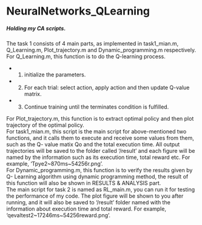 # NeuralNetworks_QLearning
##### Holding my CA scripts.

The task 1 consists of 4 main parts, as implemented in task1_mian.m, Q_Learning.m, Plot_trajectory.m and Dynamic_programming.m respectively.
For Q_Learning.m, this function is to do the Q-learning process. 
- 1) initialize the parameters.
- 2) For each trial: select action, apply action and then update Q-value matrix.
- 3) Continue training until the terminates condition is fulfilled.

For Plot_trajectory.m, this function is to extract optimal policy and then plot trajectory of the optimal policy. <br />
For task1_mian.m, this script is the main script for above-mentioned two functions, and it calls them to execute and receive some values from them, such as the Q- value matix Qo and the total execution time. All output trajectories will be saved to the folder called ‘/result’ and each figure will be named by the information such as its execution time, total reward etc. For example, ‘Tpye2~870ms~54256r.png’. <br />
For Dynamic_programming.m, this function is to verify the results given by Q- Learning algorithm using dynamic programming method, the result of this function will also be shown in RESULTS & ANALYSIS part. <br />
The main script for task 2 is named as RL_main.m, you can run it for testing the performance of my code. The plot figure will be shown to you after running, and it will also be saved to ‘/result’ folder named with the information about execution time and total reward. For example, ‘qevaltest2~17246ms~54256reward.png’.


